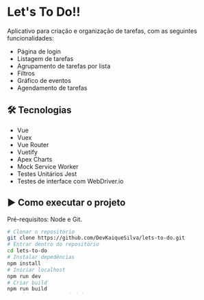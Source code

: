 # Let's To Do!!

<p>Aplicativo para criação e organização de tarefas, com as seguintes funcionalidades: </p>

- Página de login
- Listagem de tarefas
- Agrupamento de tarefas por lista
- Filtros
- Gráfico de eventos
- Agendamento de tarefas

<h2>🛠 Tecnologias</h2>

- Vue
- Vuex
- Vue Router
- Vuetify
- Apex Charts
- Mock Service Worker
- Testes Unitários Jest
- Testes de interface com WebDriver.io

<h2>▶️ Como executar o projeto</h2>

Pré-requisitos: Node e Git.

```bash
# Clonar o repositório
git clone https://github.com/DevKaiqueSilva/lets-to-do.git
# Entrar dentro do repositório
cd lets-to-do
# Instalar depedências
npm install
# Iniciar localhost
npm run dev
# Criar build
npm run build
# Realizar testes unitários
npm run test:unit
# Realizar testes de interface
npm run test:e2e
